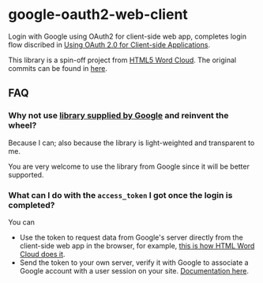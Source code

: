 # google-oauth2-web-client

Login with Google using OAuth2 for client-side web app, completes login flow discribed in [Using OAuth 2.0 for Client-side Applications](https://developers.google.com/accounts/docs/OAuth2UserAgent).

This library is a spin-off project from [HTML5 Word Cloud](https://github.com/timdream/wordcloud). The original commits can be found in [here](https://github.com/timdream/wordcloud/commits/master/go2.js).

## FAQ

### Why not use [library supplied by Google](https://code.google.com/p/google-api-javascript-client/wiki/Authentication) and reinvent the wheel?

Because I can; also because the library is light-weighted and transparent to me.

You are very welcome to use the library from Google since it will be better supported.

### What can I do with the `access_token` I got once the login is completed?

You can

- Use the token to request data from Google's server directly from the client-side web app in the browser, for example, [this is how HTML Word Cloud does it](https://github.com/timdream/wordcloud/blob/master/jquery.getcontent.js#L124).
- Send the token to your own server, verify it with Google to associate a Google account with a user session on your site. [Documentation here](https://developers.google.com/accounts/docs/OAuth2Login#validatingtoken).